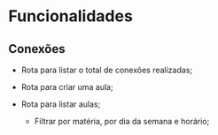 # Funcionalidades

## Conexões

- Rota para listar o total de conexões realizadas;

- Rota para criar uma aula;
- Rota para listar aulas;
    - Filtrar por matéria, por dia da semana e horário;